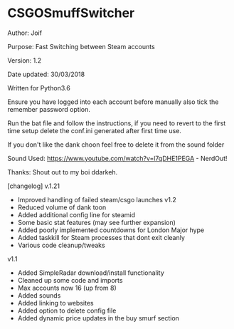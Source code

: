 # CSGOSmuffSwitcher

Author: Joif

Purpose: Fast Switching between Steam accounts

Version: 1.2

Date updated: 30/03/2018

Written for Python3.6 

Ensure you have logged into each account before manually also tick the remember password option.

Run the bat file and follow the instructions, if you need to revert to the first time setup delete the conf.ini generated after first time use.

If you don't like the dank choon feel free to delete it from the sound folder

Sound Used: https://www.youtube.com/watch?v=l7qDHE1PEGA - NerdOut!

Thanks: Shout out to my boi ddarkeh.

[changelog]
v.1.21
- Improved handling of failed steam/csgo launches
v1.2
- Reduced volume of dank toon
- Added additional config line for steamid
- Some basic stat features (may see further expansion)
- Added poorly implemented countdowns for London Major hype
- Added taskkill for Steam processes that dont exit cleanly
- Various code cleanup/tweaks

v1.1

- Added SimpleRadar download/install functionality
- Cleaned up some code and imports
- Max accounts now 16 (up from 8)
- Added sounds
- Added linking to websites
- Added option to delete config file
- Added dynamic price updates in the buy smurf section
